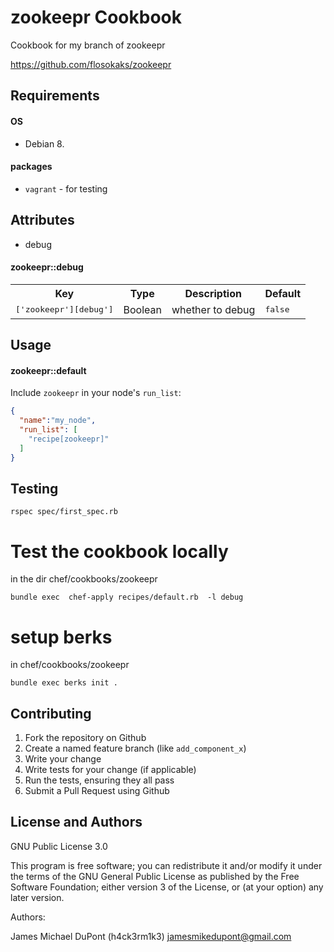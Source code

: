 zookeepr Cookbook
=================
Cookbook for my branch of zookeepr

https://github.com/flosokaks/zookeepr


Requirements
------------

#### OS

* Debian 8.

#### packages

- `vagrant` - for testing

Attributes
----------

* debug

#### zookeepr::debug

<table>
  <tr>
    <th>Key</th>
    <th>Type</th>
    <th>Description</th>
    <th>Default</th>
  </tr>
  <tr>
    <td><tt>['zookeepr'][debug']</tt></td>
    <td>Boolean</td>
    <td>whether to debug</td>
    <td><tt>false</tt></td>
  </tr>
</table>

Usage
-----
#### zookeepr::default

Include `zookeepr` in your node's `run_list`:

```json
{
  "name":"my_node",
  "run_list": [
    "recipe[zookeepr]"
  ]
}
```

Testing
-------

    rspec spec/first_spec.rb

# Test the cookbook locally 

in the dir chef/cookbooks/zookeepr

    bundle exec  chef-apply recipes/default.rb  -l debug

# setup berks

in chef/cookbooks/zookeepr

    bundle exec berks init .

Contributing
------------

1. Fork the repository on Github
2. Create a named feature branch (like `add_component_x`)
3. Write your change
4. Write tests for your change (if applicable)
5. Run the tests, ensuring they all pass
6. Submit a Pull Request using Github

License and Authors
-------------------
GNU Public License 3.0

This program is free software; you can redistribute it and/or modify
it under the terms of the GNU General Public License as published by
the Free Software Foundation; either version 3 of the License, or
(at your option) any later version.
   
Authors:

James Michael DuPont (h4ck3rm1k3) <jamesmikedupont@gmail.com>
